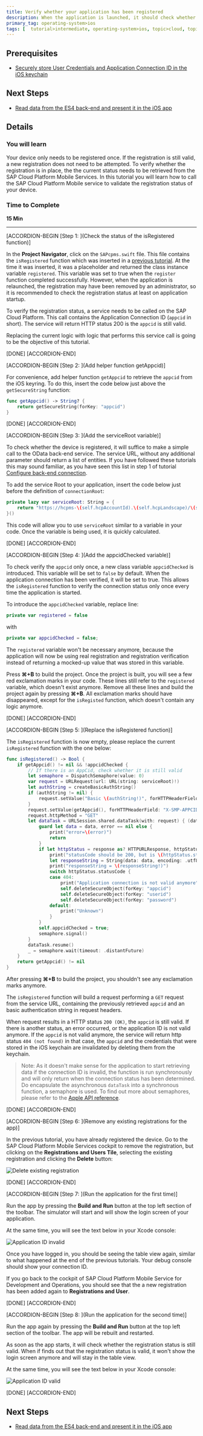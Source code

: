 ```yaml
---
title: Verify whether your application has been registered
description: When the application is launched, it should check whether the application is properly registered with the SAP Cloud Platform Mobile Service. Only when it is registered, it allowed to access back-end services.
primary_tag: operating-system>ios
tags: [  tutorial>intermediate, operating-system>ios, topic>cloud, topic>mobile, products>sap-cloud-platform ]
---
```


## Prerequisites  
 - [Securely store User Credentials and Application Connection ID in the iOS keychain](https://www.sap.com/developer/tutorials/fiori-ios-hcpms-secure-credentials-keychain.html)

## Next Steps
 - [Read data from the ES4 back-end and present it in the iOS app](https://www.sap.com/developer/tutorials/fiori-ios-hcpms-retrieve-odata-service.html)

## Details
### You will learn  
Your device only needs to be registered once. If the registration is still valid, a new registration does not need to be attempted. To verify whether the registration is in place, the the current status needs to be retrieved from the SAP Cloud Platform Mobile Services. In this tutorial you will learn how to call the SAP Cloud Platform Mobile service to validate the registration status of your device.

### Time to Complete
**15 Min**

---

[ACCORDION-BEGIN [Step 1: ](Check the status of the isRegistered function)]

In the **Project Navigator**, click on the `SAPcpms.swift` file. This file contains the `isRegistered` function which was inserted in a [previous tutorial](http://www.sap.com/developer/tutorials.html?fiori-ios-hcpms-device-registration.html). At the time it was inserted, it was a placeholder and returned the class instance variable `registered`. This variable was set to true when the `register` function completed successfully. However, when the application is relaunched, the registration may have been removed by an administrator, so it is recommended to check the registration status at least on application startup.

To verify the registration status, a service needs to be called on the SAP Cloud Platform. This call contains the Application Connection ID (`appcid` in short). The service will return HTTP status 200 is the `appcid` is still valid.

Replacing the current logic with logic that performs this service call is going to be the objective of this tutorial.

[DONE]
[ACCORDION-END]

[ACCORDION-BEGIN [Step 2: ](Add helper function getAppcid)]

For convenience, add helper function `getAppcid` to retrieve the `appcid` from the iOS keyring. To do this, insert the code below just above the `getSecureString` function:

```swift
func getAppcid() -> String? {
    return getSecureString(forKey: "appcid")
}
```

[DONE]
[ACCORDION-END]

[ACCORDION-BEGIN [Step 3: ](Add the serviceRoot variable)]

To check whether the device is registered, it will suffice to make a simple call to the OData back-end service. The service URL, without any additional parameter should return a list of entities. If you have followed these tutorials this may sound familiar, as you have seen this list in step 1 of tutorial [Configure back-end connection](http://www.sap.com/developer/tutorials.html?fiori-ios-hcpms-backend-connection.html).

To add the service Root to your application, insert the code below just before the definition of `connectionRoot`:

```swift
private lazy var serviceRoot: String = {
    return "https://hcpms-\(self.hcpAccountId).\(self.hcpLandscape)/\(self.hcpAppId)"
}()
```

This code will allow you to use `serviceRoot` similar to a variable in your code. Once the variable is being used, it is quickly calculated.

[DONE]
[ACCORDION-END]

[ACCORDION-BEGIN [Step 4: ](Add the appcidChecked variable)]

To check verify the `appcid` only once, a new class variable `appcidChecked` is introduced. This variable will be set to `false` by default. When the application connection has been verified, it will be set to true. This allows the `isRegistered` function to verify the connection status only once every time the application is started.

To introduce the `appcidChecked` variable, replace line:
```swift
private var registered = false
```
with
```swift
private var appcidChecked = false;
```

The `registered` variable won't be necessary anymore, because the application will now be using real registration and registration verification instead of returning a mocked-up value that was stored in this variable.

Press **⌘+B** to build the project. Once the project is built, you will see a few red exclamation marks in your code. These lines still refer to the `registered` variable, which doesn't exist anymore. Remove all these lines and build the project again by pressing **⌘+B**. All exclamation marks should have disappeared, except for the `isRegisted` function, which doesn't contain any logic anymore.

[DONE]
[ACCORDION-END]

[ACCORDION-BEGIN [Step 5: ](Replace the isRegistered function)]

The `isRegistered` function is now empty, please replace the current `isRegistered` function with the one below:

```swift
func isRegistered() -> Bool {
    if getAppcid() != nil && !appcidChecked {
        // If there is an AppCid, check whether it is still valid
        let semaphore = DispatchSemaphore(value: 0)
        var request = URLRequest(url: URL(string: serviceRoot)!)
        let authString = createBasicAuthString()
        if (authString != nil) {
            request.setValue("Basic \(authString!)", forHTTPHeaderField: "Authorization")
        }
        request.setValue(getAppcid(), forHTTPHeaderField: "X-SMP-APPCID")
        request.httpMethod = "GET"
        let dataTask = URLSession.shared.dataTask(with: request) { (data, response, error) in
            guard let data = data, error == nil else {
                print("error=\(error)")
                return
            }
            if let httpStatus = response as? HTTPURLResponse, httpStatus.statusCode != 200 {
                print("statusCode should be 200, but is \(httpStatus.statusCode)")
                let responseString = String(data: data, encoding: .utf8)
                print("responseString = \(responseString!)")
                switch httpStatus.statusCode {
                case 404:
                    print("Application connection is not valid anymore")
                    self.deleteSecureObject(forKey: "appcid")
                    self.deleteSecureObject(forKey: "userid")
                    self.deleteSecureObject(forKey: "password")
                default:
                    print("Unknown")
                }
            }
            self.appcidChecked = true;
            semaphore.signal()
        }
        dataTask.resume()
        _ = semaphore.wait(timeout: .distantFuture)
    }
    return getAppcid() != nil
}
```

After pressing **⌘+B** to build the project, you shouldn't see any exclamation marks anymore.

The `isRegistered` function will build a request performing a `GET` request from the service URL, containing the previously retrieved `appcid` and an basic authentication string in request headers.

When request results in a HTTP status `200 (OK)`, the `appcid` is still valid. If there is another status, an error occurred, or the application ID is not valid anymore. If the `appcid` is not valid anymore, the service will return http status `404 (not found)` in that case, the `appcid` and the credentials that were stored in the iOS keychain are invalidated by deleting them from the keychain.

> Note: As it doesn't make sense for the application to start retrieving data if the connection ID is invalid, the function is run synchronously and will only return when the connection status has been determined. Do encapsulate the asynchronous `dataTask` into a synchronous function, a semaphore is used. To find out more about semaphores, please refer to the [Apple API reference](https://developer.apple.com/reference/dispatch/dispatchsemaphore).

[DONE]
[ACCORDION-END]

[ACCORDION-BEGIN [Step 6: ](Remove any existing registrations for the app)]

In the previous tutorial, you have already registered the device. Go to the SAP Cloud Platform Mobile Services cockpit to remove the registration, but clicking on the **Registrations and Users Tile**, selecting the existing registration and clicking the **Delete** button:

![Delete existing registration](image-1.png)

[DONE]
[ACCORDION-END]

[ACCORDION-BEGIN [Step 7: ](Run the application for the first time)]

Run the app by pressing the **Build and Run** button at the top left section of the toolbar. The simulator will start and will show the login screen of your application.

At the same time, you will see the text below in your Xcode console:

![Application ID invalid](image-2.png)

Once you have logged in, you should be seeing the table view again, similar to what happened at the end of the previous tutorials. Your debug console should show your connection ID.

If you go back to the cockpit of SAP Cloud Platform Mobile Service for Development and Operations, you should see that the a new registration has been added again to **Registrations and User**.

[DONE]
[ACCORDION-END]

[ACCORDION-BEGIN [Step 8: ](Run the application for the second time)]

Run the app again by pressing the **Build and Run** button at the top left section of the toolbar. The app will be rebuilt and restarted.

As soon as the app starts, it will check whether the registration status is still valid. When if finds out that the registration status is valid, it won't show the login screen anymore and will stay in the table view.

At the same time, you will see the text below in your Xcode console:

![Application ID valid](image-3.png)

[DONE]
[ACCORDION-END]

## Next Steps
- [Read data from the ES4 back-end and present it in the iOS app](https://www.sap.com/developer/tutorials/fiori-ios-hcpms-retrieve-odata-service.html)
